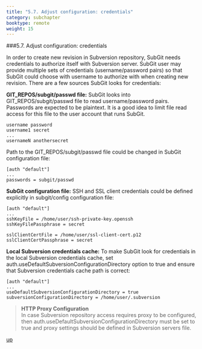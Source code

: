 ```yaml
---
title: "5.7. Adjust configuration: credentials"
category: subchapter
booktype: remote
weight: 15
---
```

###5.7. Adjust configuration: credentials

In order to create new revision in Subversion repository, SubGit needs credentials to authorize itself with Subversion server. SubGit user may provide multiple sets of credentials (username/password pairs) so that SubGit could choose with username to authorize with when creating new revision. There are a few sources SubGit looks for credentials:

**GIT\_REPOS/subgit/passwd file:** SubGit looks into GIT\_REPOS/subgit/passwd file to read username/password pairs. Passwords are expected to be plaintext. It is a good idea to limit file read access for this file to the user account that runs SubGit.

    username password
    username1 secret
    ...
    usernameN anothersecret

Path to the GIT\_REPOS/subgit/passwd file could be changed in SubGit configuration file:

    [auth "default"]
    ...
    passwords = subgit/passwd

**SubGit configuration file:** SSH and SSL client credentials could be defined explicitly in subgit/config configuration file:

    [auth "default"]
    ...
    sshKeyFile = /home/user/ssh-private-key.openssh
    sshKeyFilePassphrase = secret

    sslClientCertFile = /home/user/ssl-client-cert.p12
    sslClientCertPassphrase = secret

**Local Subversion credentials cache:** To make SubGit look for credentials in the local Subversion credentials cache, set auth.useDefaultSubversionConfigurationDirectory option to true and ensure that Subversion credentials cache path is correct:

    [auth "default"]
    ...
    useDefaultSubversionConfigurationDirectory = true
    subversionConfigurationDirectory = /home/user/.subversion

> **HTTP Proxy Configuration**<br>
> In case Subversion repository access requires proxy to be configured, then auth.useDefaultSubversionConfigurationDirectory must be set to true and proxy settings should be defined in Subversion servers file.

[up](#up)